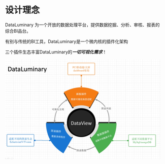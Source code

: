  # 设计理念
DataLuminary 为一个开放的数据处理平台，提供数据挖掘、分析、审核、报表的综合BI品台。

有别与传统的BI工具，DataLuminary是一个微内核的插件化架构

三个插件生态丰富DataLuminary的***一切可视化需求***！

![插件生态](../plugins/images/10.png)
